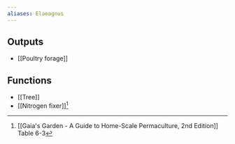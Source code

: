 ```yaml
---
aliases: Elaeagnus
---
```

## Outputs
- [[Poultry forage]]
## Functions
- [[Tree]]
- [[Nitrogen fixer]][^1]

[^1]: [[Gaia's Garden - A Guide to Home-Scale Permaculture, 2nd Edition]] Table 6-3